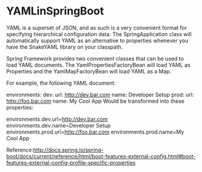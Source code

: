 # YAMLinSpringBoot

YAML is a superset of JSON, and as such is a very convenient format for specifying hierarchical 
configuration data. The SpringApplication class will automatically support YAML as an 
alternative to properties whenever you have the SnakeYAML library on your classpath.


Spring Framework provides two convenient classes that can be used to load YAML documents. The YamlPropertiesFactoryBean will load YAML as Properties and the YamlMapFactoryBean will load YAML as a Map.

For example, the following YAML document:

environments:
    dev:
        url: http://dev.bar.com
        name: Developer Setup
    prod:
        url: http://foo.bar.com
        name: My Cool App
Would be transformed into these properties:

environments.dev.url=http://dev.bar.com
environments.dev.name=Developer Setup
environments.prod.url=http://foo.bar.com
environments.prod.name=My Cool App


Reference:http://docs.spring.io/spring-boot/docs/current/reference/html/boot-features-external-config.html#boot-features-external-config-profile-specific-properties
